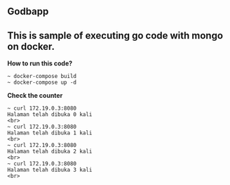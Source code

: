 ## Godbapp

This is sample of executing go code with mongo on docker.
---

**How to run this code?**
```
~ docker-compose build
~ docker-compose up -d
```

**Check the counter**
```
~ curl 172.19.0.3:8080       
Halaman telah dibuka 0 kali
<br>
~ curl 172.19.0.3:8080
Halaman telah dibuka 1 kali
<br>
~ curl 172.19.0.3:8080
Halaman telah dibuka 2 kali
<br>
~ curl 172.19.0.3:8080
Halaman telah dibuka 3 kali
<br>
```